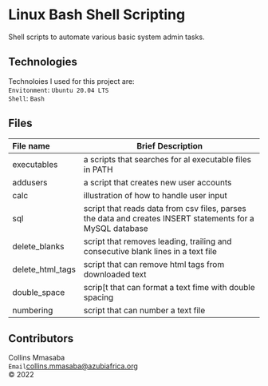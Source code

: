# Linux Bash Shell Scripting

Shell scripts to automate various basic system admin tasks. <br/>

## Technologies
Technoloies I used for this project are: <br/>
`Envitonment`: `Ubuntu 20.04 LTS`<br/>
`Shell`: `Bash`<br/>

## Files

|**File name**| **Brief Description**|
|:-------------|----------------------|
|executables| a scripts that searches for al executable files in PATH|
|addusers| a script that creates new user accounts|
|calc| illustration of how to handle user input|
|sql| script that reads data from csv files, parses the data and creates INSERT statements for a MySQL database|
|delete_blanks| script that removes leading, trailing and consecutive blank lines in a text file|
|delete_html_tags| script that can remove html tags from downloaded text|
|double_space| scrip[t that can format a text fime with double spacing|
|numbering| script that can number a text file|

## Contributors
Collins Mmasaba<br/>
`Email`<collins.mmasaba@azubiafrica.org><br/>
© 2022
